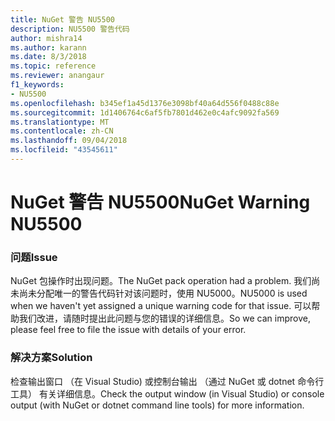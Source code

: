 ```yaml
---
title: NuGet 警告 NU5500
description: NU5500 警告代码
author: mishra14
ms.author: karann
ms.date: 8/3/2018
ms.topic: reference
ms.reviewer: anangaur
f1_keywords:
- NU5500
ms.openlocfilehash: b345ef1a45d1376e3098bf40a64d556f0488c88e
ms.sourcegitcommit: 1d1406764c6af5fb7801d462e0c4afc9092fa569
ms.translationtype: MT
ms.contentlocale: zh-CN
ms.lasthandoff: 09/04/2018
ms.locfileid: "43545611"
---
```

# <a name="nuget-warning-nu5500"></a><span data-ttu-id="4e7a7-103">NuGet 警告 NU5500</span><span class="sxs-lookup"><span data-stu-id="4e7a7-103">NuGet Warning NU5500</span></span>

### <a name="issue"></a><span data-ttu-id="4e7a7-104">问题</span><span class="sxs-lookup"><span data-stu-id="4e7a7-104">Issue</span></span>

<span data-ttu-id="4e7a7-105">NuGet 包操作时出现问题。</span><span class="sxs-lookup"><span data-stu-id="4e7a7-105">The NuGet pack operation had a problem.</span></span> <span data-ttu-id="4e7a7-106">我们尚未尚未分配唯一的警告代码针对该问题时，使用 NU5000。</span><span class="sxs-lookup"><span data-stu-id="4e7a7-106">NU5000 is used when we haven't yet assigned a unique warning code for that issue.</span></span> <span data-ttu-id="4e7a7-107">可以帮助我们改进，请随时提出此问题与您的错误的详细信息。</span><span class="sxs-lookup"><span data-stu-id="4e7a7-107">So we can improve, please feel free to file the issue with details of your error.</span></span>


### <a name="solution"></a><span data-ttu-id="4e7a7-108">解决方案</span><span class="sxs-lookup"><span data-stu-id="4e7a7-108">Solution</span></span>

<span data-ttu-id="4e7a7-109">检查输出窗口 （在 Visual Studio) 或控制台输出 （通过 NuGet 或 dotnet 命令行工具） 有关详细信息。</span><span class="sxs-lookup"><span data-stu-id="4e7a7-109">Check the output window (in Visual Studio) or console output (with NuGet or dotnet command line tools) for more information.</span></span>


